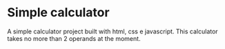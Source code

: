 # Simple calculator
A simple calculator project built with html, css e javascript.
This calculator takes no more than 2 operands at the moment.
